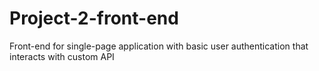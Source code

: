 # Project-2-front-end
Front-end for single-page application with basic user authentication that interacts with custom API

